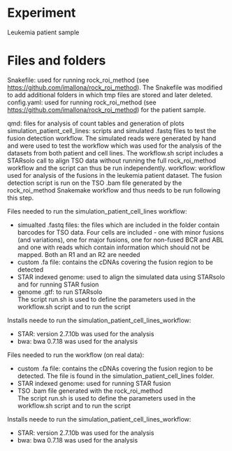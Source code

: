 # Experiment

Leukemia patient sample

# Files and folders

Snakefile: used for running rock_roi_method (see https://github.com/imallona/rock_roi_method). The Snakefile was modified to add additional folders in which tmp files are stored and later deleted. 
config.yaml: used for running rock_roi_method (see https://github.com/imallona/rock_roi_method) for the patient sample. 

qmd: files for analysis of count tables and generation of plots
simulation_patient_cell_lines: scripts and simulated .fastq files to test the fusion detection workflow. The simulated reads were generated by hand and were used to test the workflow which was used for the analysis of the datasets from both patient and cell lines. The workflow.sh script includes a STARsolo call to align TSO data without running the full rock_roi_method workflow and the script can thus be run independently. 
workflow: workflow used for analysis of the fusions in the leukemia patient dataset. The fusion detection script is run on the TSO .bam file generated by the rock_roi_method Snakemake workflow and thus needs to be run following this step. 

Files needed to run the simulation_patient_cell_lines workflow:
- simualted .fastq files: the files which are included in the folder contain barcodes for TSO data. Four cells are included - one with minor fusions (and variations), one for major fusions, one for non-fused BCR and ABL and one with reads which contain information which should not be mapped. Both an R1 and an R2 are needed
- custom .fa file: contains the cDNAs covering the fusion region to be detected 
- STAR indexed genome: used to align the simulated data using STARsolo and for running STAR fusion
- genome .gtf: to run STARsolo <br />
The script run.sh is used to define the parameters used in the workflow.sh script and to run the script

Installs neede to run the simulation_patient_cell_lines_workflow:
- STAR: version 2.7.10b was used for the analysis
- bwa: bwa 0.7.18 was used for the analysis

Files needed to run the workflow (on real data): 
- custom .fa file: contains the cDNAs covering the fusion region to be detected. The file is found in the simulation_patient_cell_lines folder. 
- STAR indexed genome: used for running STAR fusion
- TSO .bam file generated with the rock_roi_method <br />
The script run.sh is used to define the parameters used in the workflow.sh script and to run the script

Installs neede to run the simulation_patient_cell_lines_workflow:
- STAR: version 2.7.10b was used for the analysis
- bwa: bwa 0.7.18 was used for the analysis


